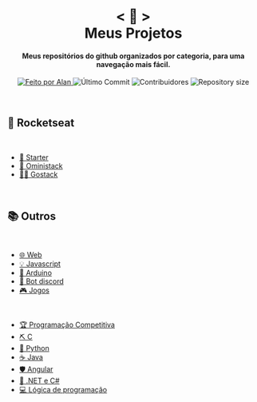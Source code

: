 <h1 align="center">
    < 📖 > <br>
    Meus Projetos
</h1>
  
<h4 align="center">
  Meus repositórios do github organizados por categoria, para uma navegação mais fácil.
</h4>

<p align="center">
  <a href="https://github.com/nerd0000">
    <img alt="Feito por Alan" src="https://img.shields.io/badge/made%20by-Alan-8743CC">
  </a>

  <img alt="Último Commit" src="https://img.shields.io/github/last-commit/Nerd0000/Meus-Projetos">

  <img alt="Contribuidores" src="https://img.shields.io/github/contributors/Nerd0000/Meus-Projetos">
  
  <img alt="Repository size" src="https://img.shields.io/github/repo-size/Nerd0000/Meus-Projetos.svg">
</p>

<br>

## 🚀 Rocketseat

<br>

- [🎒 Starter](https://github.com/Nerd0000/Starter)
- [🚀 Oministack](./src/omni.md)
- [👨‍🎓 Gostack](https://github.com/Nerd0000/go-stack)

<br>

## 📚 Outros

<br>

- [🌐 Web](./src/crud.md)
- [💡 Javascript](./src/js.md)
- [🔩 Arduino](https://www.tinkercad.com/users/7kbRcmKM7hu-nerd0000?category=circuits&sort=likes&view_mode=default)
- [🐀 Bot discord](https://github.com/Nerd0000/Player-discord-bot)
- [🎮 Jogos](https://github.com/Nerd0000/Desenvolvimento-de-jogos)

<br>

- [🏆 Programação Competitiva](https://github.com/Nerd0000/programacao-competitiva)
- [⛏ C](https://github.com/Nerd0000/Estudos-em-C)
- [🐍 Python](./src/py.md)
- [☕ Java](./src/java.md)
- [🛡️ Angular](https://github.com/Nerd0000/Listagem-cursos)
- [🔮 .NET e C#](https://github.com/Nerd0000/Estudando-.Net-e-CS)
- [💻 Lógica de programação](https://github.com/Nerd0000/Logica-com-Portugol)
